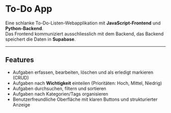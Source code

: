 # To-Do App  

Eine schlanke To-Do-Listen-Webapplikation mit **JavaScript-Frontend** und **Python-Backend**.  
Das Frontend kommuniziert ausschliesslich mit dem Backend, das Backend speichert die Daten in **Supabase**.  

---

## Features  
- Aufgaben erfassen, bearbeiten, löschen und als erledigt markieren (CRUD)  
- Aufgaben nach **Wichtigkeit** einteilen (Prioritäten: Hoch, Mittel, Niedrig)  
- Aufgaben durchsuchen, filtern und sortieren  
- Aufgaben nach Kategorien/Tags organisieren  
- Benutzerfreundliche Oberfläche mit klaren Buttons und strukturierter Anzeige  
